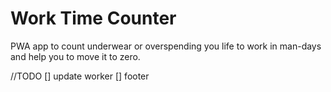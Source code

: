 # Work Time Counter

PWA app to count underwear or overspending you life to work in man-days and help you to move it to zero.

//TODO
[] update worker
[] footer
